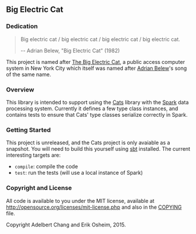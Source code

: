 ## Big Electric Cat

### Dedication

> Big electric cat / big electric cat / big electric cat / big electric cat.
>
> -- Adrian Belew, "Big Electric Cat" (1982)

This project is named after
[The Big Electric Cat](https://en.wikipedia.org/wiki/The_Big_Electric_Cat),
a public access computer system in New York City which itself was
named after
[Adrian Belew](https://en.wikipedia.org/wiki/Adrian_Belew)'s song of
the same name.

### Overview

This library is intended to support using the
[Cats](http://github.com/non/cats) library with the
[Spark](https://spark.apache.org/) data processing system.  Currently
it defines a few type class instances, and contains tests to ensure
that Cats' type classes serialize correctly in Spark.

### Getting Started

This project is unreleased, and the Cats project is only avaiable as a
snapshot. You will need to build this yourself using
[sbt](http://www.scala-sbt.org/0.13/tutorial/Setup.html)
installed. The current interesting targets are:

 * `compile`: compile the code
 * `test`: run the tests (will use a local instance of Spark)

### Copyright and License

All code is available to you under the MIT license, available at
http://opensource.org/licenses/mit-license.php and also in the
[COPYING](COPYING) file.

Copyright Adelbert Chang and Erik Osheim, 2015.
